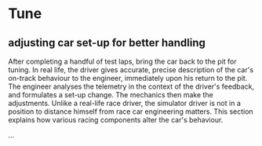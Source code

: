 # Tune

## adjusting car set-up for better handling

After completing a handful of test laps, bring the car back to the pit for tuning. In real life, the driver gives accurate, precise description of the car's on-track behaviour to the engineer, immediately upon his return to the pit. The engineer analyses the telemetry in the context of the driver's feedback, and formulates a set-up change. The mechanics then make the adjustments. Unlike a real-life race driver, the simulator driver is not in a position to distance himself from race car engineering matters. This section explains how various racing components alter the car's behaviour.

...